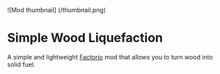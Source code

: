 ![Mod thumbnail] (/thumbnail.png)

# Simple Wood Liquefaction

A simple and lightweight [Factorio](https://factorio.com) mod that allows you to turn wood into solid fuel.
